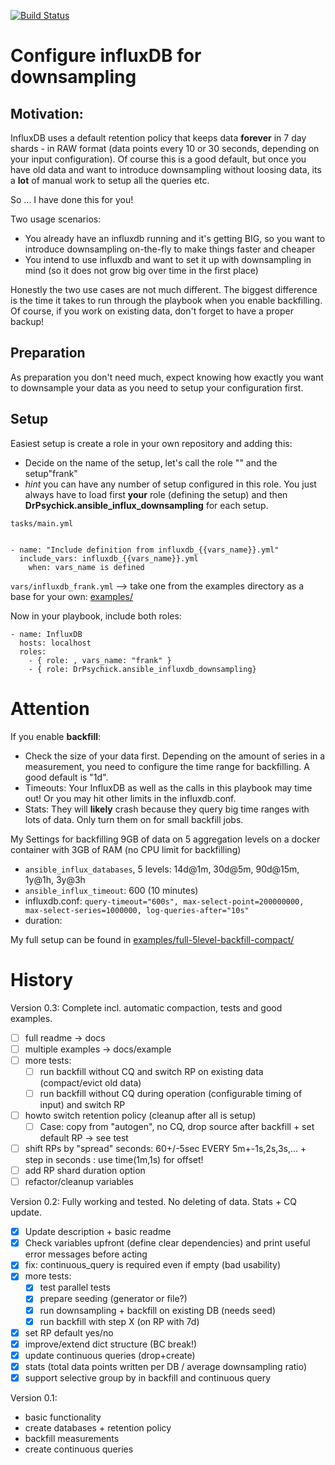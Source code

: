 [![Build Status](https://travis-ci.org/DrPsychick/ansible-influx-downsampling.svg?branch=master)](https://travis-ci.org/DrPsychick/ansible-influx-downsampling)

Configure influxDB for downsampling
===================================

Motivation:
-----------
InfluxDB uses a default retention policy that keeps data **forever** in 7 day shards - in RAW format (data points every 10 or 30 seconds, depending on your input configuration).
Of course this is a good default, but once you have old data and want to introduce downsampling without loosing data, its a **lot** of manual work to setup all the queries etc.

So ... I have done this for you!

Two usage scenarios:
* You already have an influxdb running and it's getting BIG, so you want to introduce downsampling on-the-fly to make things faster and cheaper
* You intend to use influxdb and want to set it up with downsampling in mind (so it does not grow big over time in the first place)

Honestly the two use cases are not much different. The biggest difference is the time it takes to run through the playbook when you enable backfilling. Of course, if you work on existing data, don't forget to have a proper backup!

Preparation
-----------
As preparation you don't need much, expect knowing how exactly you want to downsample your data as you need to setup your configuration first.

Setup
-----

Easiest setup is create a role in your own repository and adding this:
* Decide on the name of the setup, let's call the role "" and the setup"frank"
* *hint* you can have any number of setup configured in this role. You just always have to load first **your** role (defining the setup) and then **DrPsychick.ansible_influx_downsampling** for each setup.

`tasks/main.yml`
```---

- name: "Include definition from influxdb_{{vars_name}}.yml"
  include_vars: influxdb_{{vars_name}}.yml
    when: vars_name is defined
```

`vars/influxdb_frank.yml`
--> take one from the examples directory as a base for your own: [examples/](examples/)

Now in your playbook, include both roles:
```
- name: InfluxDB 
  hosts: localhost
  roles: 
    - { role: , vars_name: "frank" }
    - { role: DrPsychick.ansible_influxdb_downsampling}
```


Attention
=========
If you enable **backfill**:
* Check the size of your data first. Depending on the amount of series in a measurement, you need to configure the time range for backfilling. A good default is "1d".
* Timeouts: Your InfluxDB as well as the calls in this playbook may time out! Or you may hit other limits in the influxdb.conf.
* Stats: They will **likely** crash because they query big time ranges with lots of data. Only turn them on for small backfill jobs.

My Settings for backfilling 9GB of data on 5 aggregation levels on a docker container with 3GB of RAM (no CPU limit for backfilling)
* `ansible_influx_databases`, 5 levels: 14d@1m, 30d@5m, 90d@15m, 1y@1h, 3y@3h
* `ansible_influx_timeout`: 600 (10 minutes)
* influxdb.conf: `query-timeout="600s", max-select-point=200000000, max-select-series=1000000, log-queries-after="10s"`
* duration:

My full setup can be found in [examples/full-5level-backfill-compact/](examples/full-5level-backfill-compact/)

History
=======

Version 0.3: Complete incl. automatic compaction, tests and good examples.

* [ ] full readme -> docs
* [ ] multiple examples -> docs/example
* [ ] more tests:
   * [ ] run backfill without CQ and switch RP on existing data (compact/evict old data)
   * [ ] run backfill without CQ during operation (configurable timing of input) and switch RP
* [ ] howto switch retention policy (cleanup after all is setup)
   * [ ] Case: copy from "autogen", no CQ, drop source after backfill + set default RP -> see test
* [ ] shift RPs by "spread" seconds: 60+/-5sec EVERY 5m+-1s,2s,3s,... + step in seconds : use time(1m,1s) for offset!
* [ ] add RP shard duration option
* [ ] refactor/cleanup variables

Version 0.2: Fully working and tested. No deleting of data. Stats + CQ update.

* [x] Update description + basic readme
* [x] Check variables upfront (define clear dependencies) and print useful error messages before acting
* [x] fix: continuous_query is required even if empty (bad usability)
* [x] more tests: 
   * [x] test parallel tests
   * [x] prepare seeding (generator or file?)
   * [x] run downsampling + backfill on existing DB (needs seed)
   * [x] run backfill with step X (on RP with 7d)
* [x] set RP default yes/no
* [x] improve/extend dict structure (BC break!)
* [x] update continuous queries (drop+create)
* [x] stats (total data points written per DB / average downsampling ratio)
* [x] support selective group by in backfill and continuous query

Version 0.1:

* basic functionality
* create databases + retention policy
* backfill measurements
* create continuous queries
